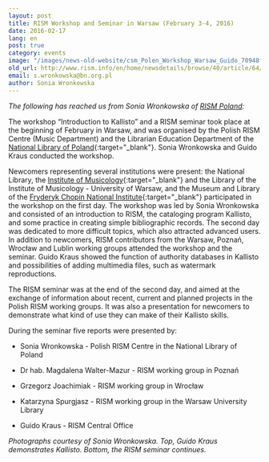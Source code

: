 ```yaml
---
layout: post
title: RISM Workshop and Seminar in Warsaw (February 3-4, 2016)
date: 2016-02-17
lang: en
post: true
category: events
image: "/images/news-old-website/csm_Polen_Workshop_Warsaw_Guido_70948f15f8.jpg"
old_url: http://www.rism.info/en/home/newsdetails/browse/40/article/64/rism-workshop-and-seminar-in-warsaw-february-3-4-2016.html
email: s.wronkowska@bn.org.pl
author: Sonia Wronkowska
---
```


_The following has reached us from Sonia Wronkowska of [RISM Poland](/working-groups.html):_

The workshop “Introduction to Kallisto” and a RISM seminar took place at the beginning of February in Warsaw, and was organised by the Polish RISM Centre (Music Department) and the Librarian Education Department of the [National Library of Poland](http://bn.org.pl/en/){:target="_blank"}. Sonia Wronkowska and Guido Kraus conducted the workshop.

Newcomers representing several institutions were present: the National Library, the [Institute of Musicology](http://www.imuz.uw.edu.pl/index.php/en/){:target="_blank"} and the Library of the Institute of Musicology - University of Warsaw, and the Museum and Library of the [Fryderyk Chopin National Institute](http://www.chopin.pl/nifc.en.html){:target="_blank"} participated in the workshop on the first day. The workshop was led by Sonia Wronkowska and consisted of an introduction to RISM, the cataloging program Kallisto, and some practice in creating simple bibliographic records. The second day was dedicated to more difficult topics, which also attracted advanced users. In addition to newcomers, RISM contributors from the Warsaw, Poznań, Wrocław and Lublin working groups attended the workshop and the seminar. Guido Kraus showed the function of authority databases in Kallisto and possibilities of adding multimedia files, such as watermark reproductions.

The RISM seminar was at the end of the second day, and aimed at the exchange of information about recent, current and planned projects in the Polish RISM working groups. It was also a presentation for newcomers to demonstrate what kind of use they can make of their Kallisto skills.

During the seminar five reports were presented by:

- Sonia Wronkowska - Polish RISM Centre in the National Library of Poland

- Dr hab. Magdalena Walter-Mazur - RISM working group in Poznań

- Grzegorz Joachimiak - RISM working group in Wrocław

- Katarzyna Spurgjasz - RISM working group in the Warsaw University Library

- Guido Kraus - RISM Central Office


_Photographs courtesy of Sonia Wronkowska. Top, Guido Kraus demonstrates Kallisto. Bottom, the RISM seminar continues._
